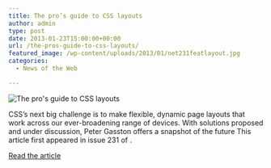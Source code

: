 ```yaml
---
title: The pro’s guide to CSS layouts
author: admin
type: post
date: 2013-01-23T15:00:00+00:00
url: /the-pros-guide-to-css-layouts/
featured_image: /wp-content/uploads/2013/01/net231featlayout.jpg
categories:
  - News of the Web

---
```

<img alt="The pro's guide to CSS layouts" src="https://i2.wp.com/media.netmagazine.futurecdn.net/files/imagecache/featured_main/articles/feature/2012/12/net231featlayout.jpg?w=700" data-recalc-dims="1" />

CSS’s next big challenge is to make flexible, dynamic page layouts that work across our ever-broadening range of devices. With solutions proposed and under discussion, Peter Gasston offers a snapshot of the future This article first appeared in issue 231 of .

<a title="The pro's guide to CSS layouts" href="http://www.netmagazine.com/features/pros-guide-css-layouts" target="_blank">Read the article</a>